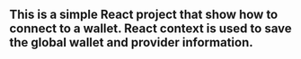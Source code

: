 ## This is a simple React project that show how to connect to a wallet. React context is used to save the global wallet and provider information.